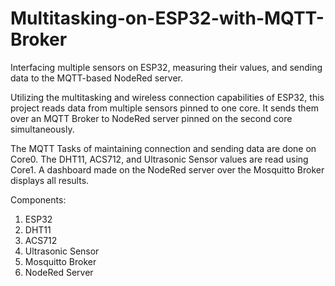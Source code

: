# Multitasking-on-ESP32-with-MQTT-Broker
Interfacing multiple sensors on ESP32, measuring their values, and sending data to the MQTT-based NodeRed server.

Utilizing the multitasking and wireless connection capabilities of ESP32, this project reads data from multiple sensors pinned to one core. It sends them over an MQTT Broker to NodeRed server pinned on the second core simultaneously. 

The MQTT Tasks of maintaining connection and sending data are done on Core0.
The DHT11, ACS712, and Ultrasonic Sensor values are read using Core1.
A dashboard made on the NodeRed server over the Mosquitto Broker displays all results.

Components:
1. ESP32
2. DHT11
3. ACS712
4. Ultrasonic Sensor
5. Mosquitto Broker
6. NodeRed Server
